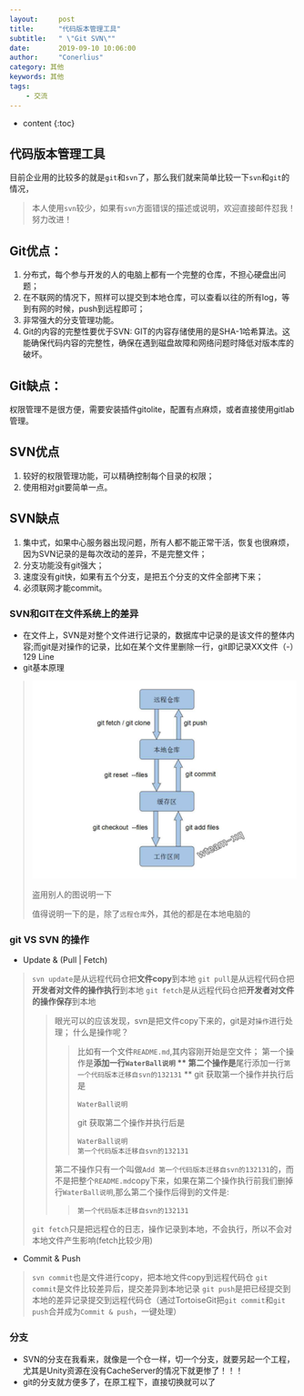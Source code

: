 ```yaml
---
layout:     post
title:      "代码版本管理工具"
subtitle:   " \"Git SVN\""
date:       2019-09-10 10:06:00
author:     "Conerlius"
category: 其他
keywords: 其他
tags:
    - 交流
---
```


* content
{:toc}

## 代码版本管理工具
目前企业用的比较多的就是`git`和`svn`了，那么我们就来简单比较一下`svn`和`git`的情况，
> 本人使用`svn`较少，如果有`svn`方面错误的描述或说明，欢迎直接邮件怼我！努力改进！
## Git优点：
1. 分布式，每个参与开发的人的电脑上都有一个完整的仓库，不担心硬盘出问题； 
2. 在不联网的情况下，照样可以提交到本地仓库，可以查看以往的所有log，等到有网的时候，push到远程即可； 
3. 非常强大的分支管理功能。 
4. Git的内容的完整性要优于SVN: GIT的内容存储使用的是SHA-1哈希算法。这能确保代码内容的完整性，确保在遇到磁盘故障和网络问题时降低对版本库的破坏。

## Git缺点：
权限管理不是很方便，需要安装插件gitolite，配置有点麻烦，或者直接使用gitlab管理。

## SVN优点
1. 较好的权限管理功能，可以精确控制每个目录的权限； 
2. 使用相对git要简单一点。

## SVN缺点
1. 集中式，如果中心服务器出现问题，所有人都不能正常干活，恢复也很麻烦，因为SVN记录的是每次改动的差异，不是完整文件； 
2. 分支功能没有git强大； 
3. 速度没有git快，如果有五个分支，是把五个分支的文件全部拷下来； 
4. 必须联网才能commit。

### SVN和GIT在文件系统上的差异
* 在文件上，SVN是对整个文件进行记录的，数据库中记录的是该文件的整体内容;而git是对操作的记录，比如在某个文件里删除一行，git即记录XX文件（-）129 Line
* git基本原理
> ![png](/images/Company/company1.png)
> 
> 盗用别人的图说明一下
> 
> 值得说明一下的是，除了`远程仓库`外，其他的都是在本地电脑的
> 
### git VS SVN 的操作
* Update & (Pull | Fetch)
> `svn update`是从远程代码仓把**文件copy**到本地
> `git pull`是从远程代码仓把**开发者对文件的操作执行**到本地
> `git fetch`是从远程代码仓把**开发者对文件的操作保存**到本地
>> 眼光可以的应该发现，svn是把文件copy下来的，git是对`操作`进行处理；
>> 什么是操作呢？
>>> 比如有一个文件`README.md`,其内容刚开始是空文件；
>>> 第一个操作是**添加一行`WaterBall说明` **
>>> 第二个操作是**尾行添加一行`第一个代码版本迁移自svn的132131` **
>>> git 获取第一个操作并执行后是
>>> ```
>>> WaterBall说明
>>> ```
>>> git 获取第二个操作并执行后是
>>> ```
>>> WaterBall说明
>>> 第一个代码版本迁移自svn的132131
>>> ```
>> 第二不操作只有一个叫做`Add 第一个代码版本迁移自svn的132131`的，而不是把整个`README.md`copy下来，如果在第二个操作执行前我们删掉行`WaterBall说明`,那么第二个操作后得到的文件是:
>>> ```
>>> 第一个代码版本迁移自svn的132131
>>> ```
> `git fetch`只是把远程仓的日志，操作记录到本地，不会执行，所以不会对本地文件产生影响(fetch比较少用)
* Commit & Push
> `svn commit`也是文件进行copy，把本地文件copy到远程代码仓
> `git commit`是文件比较差异后，提交差异到本地记录
> `git push`是把已经提交到本地的差异记录提交到远程代码仓（通过TortoiseGit把`git commit`和`git push`合并成为`Commit & push`，一键处理）


### 分支
* SVN的分支在我看来，就像是一个仓一样，切一个分支，就要另起一个工程，尤其是Unity资源在没有CacheServer的情况下就更惨了！！！
* git的分支就方便多了，在原工程下，直接切换就可以了
